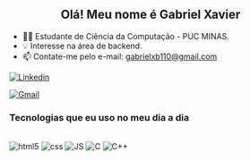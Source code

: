 
<h2 align="center">Olá! Meu nome é Gabriel Xavier</h2>

- 🧑‍🎓 Estudante de Ciência da Computação - PUC MINAS.
- 💡 Interesse na área de backend. 
- 📫 Contate-me pelo e-mail: gabrielxb110@gmail.com


[![Linkedin](https://img.shields.io/badge/LinkedIn-0077B5?style=for-the-badge&logo=linkedin&logoColor=white)](https://www.linkedin.com/in/gabriel-xavier-576648267/)

[![Gmail](https://img.shields.io/badge/Gmail-D14836?style=for-the-badge&logo=gmail&logoColor=white)](gabrielxb110@gmail.com)


### Tecnologias que eu uso no meu dia a dia

<div style="display: inline_block"><br/>
    <img aling="center" alt="html5" src="https://img.shields.io/badge/HTML5-E34F26?style=for-the-badge&logo=html5&logoColor=white" />
    <img aling="center" alt="css" src="https://img.shields.io/badge/CSS3-1572B6?style=for-the-badge&logo=css3&logoColor=white" />
    <img aling="center" alt="JS" src="https://img.shields.io/badge/JavaScript-F7DF1E?style=for-the-badge&logo=javascript&logoColor=black" />
    <img aling="center" alt="C" src="https://img.shields.io/badge/C-00599C?style=for-the-badge&logo=c&logoColor=white" />
    <img aling="center" alt="C++" src="https://img.shields.io/badge/C%2B%2B-00599C?style=for-the-badge&logo=c%2B%2B&logoColor=white" />
</div>


